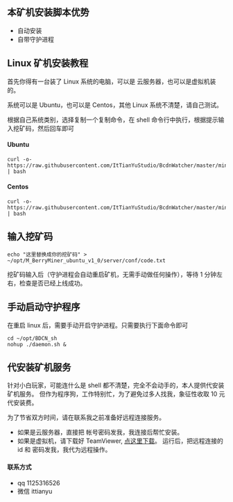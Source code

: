 
## 本矿机安装脚本优势 ##

- 自动安装
- 自带守护进程


## Linux 矿机安装教程 ##

首先你得有一台装了 Linux 系统的电脑，可以是 云服务器，也可以是虚拟机装的。

系统可以是 Ubuntu，也可以是 Centos，其他 Linux 系统不清楚，请自己测试。


根据自己系统类别，选择复制一个复制命令，在 shell 命令行中执行，根据提示输入挖矿码，然后回车即可

#### Ubuntu ####

```
curl -o- https://raw.githubusercontent.com/ItTianYuStudio/BcdnWatcher/master/minerInstall/install_ubuntu.sh | bash
```

#### Centos ####


```
curl -o- https://raw.githubusercontent.com/ItTianYuStudio/BcdnWatcher/master/minerInstall/install_centos.sh | bash
```

## 输入挖矿码 ##

```
echo "这里替换成你的挖矿码" > ~/opt/M_BerryMiner_ubuntu_v1_0/server/conf/code.txt 
```

挖矿码输入后（守护进程会自动重启矿机，无需手动做任何操作），等待 1 分钟左右，检查是否已经上线成功。



## 手动启动守护程序 ##

在重启 linux 后，需要手动开启守护进程。只需要执行下面命令即可

```
cd ~/opt/BDCN_sh
nohup ./daemon.sh &
```


## 代安装矿机服务 ##

针对小白玩家，可能连什么是 shell 都不清楚，完全不会动手的，本人提供代安装矿机服务。
但作为程序狗，工作特别忙，为了避免过多人找我，象征性收取 10 元代安装费。

为了节省双方时间，请在联系我之前准备好远程连接服务。

- 如果是云服务器，直接把 帐号密码发我，我连接后帮忙安装。
- 如果是虚拟机，请下载好 TeamViewer, [点这里下载](https://download.teamviewer.com/download/TeamViewer_Setup.exe)。 运行后，把远程连接的 id 和 密码发我，我代为远程操作。


#### 联系方式 ####
- qq 1125316526 
- 微信 ittianyu

